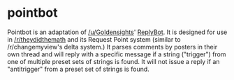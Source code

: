 pointbot
========

Pointbot is an adaptation of [/u/Goldensights](reddit.com/user/goldensights)' [ReplyBot](https://github.com/voussoir/reddit/tree/master/ReplyBot). It is designed for use in [/r/theydidthemath](reddit.com/r/theydidthemath) and its Request Point system (similar to /r/changemyview's delta system.) It parses comments by posters in their own thread and will reply with a specific message if a string ("trigger") from one of multiple preset sets of strings is found. It will not issue a reply if an "antitrigger" from a preset set of strings is found.
